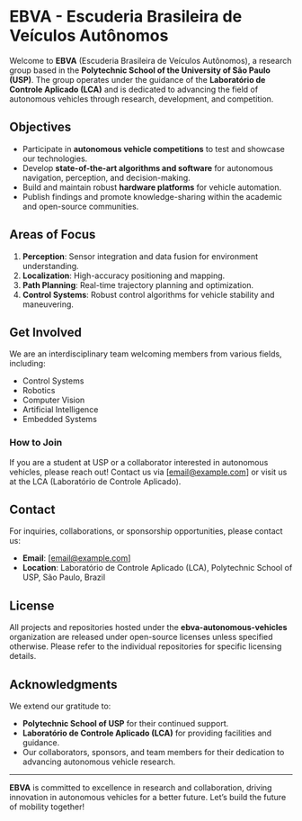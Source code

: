 # EBVA - Escuderia Brasileira de Veículos Autônomos

Welcome to **EBVA** (Escuderia Brasileira de Veículos Autônomos), a research group based in the **Polytechnic School of the University of São Paulo (USP)**. The group operates under the guidance of the **Laboratório de Controle Aplicado (LCA)** and is dedicated to advancing the field of autonomous vehicles through research, development, and competition.



## Objectives
- Participate in **autonomous vehicle competitions** to test and showcase our technologies.
- Develop **state-of-the-art algorithms and software** for autonomous navigation, perception, and decision-making.
- Build and maintain robust **hardware platforms** for vehicle automation.
- Publish findings and promote knowledge-sharing within the academic and open-source communities.

## Areas of Focus
1. **Perception**: Sensor integration and data fusion for environment understanding.
2. **Localization**: High-accuracy positioning and mapping.
3. **Path Planning**: Real-time trajectory planning and optimization.
4. **Control Systems**: Robust control algorithms for vehicle stability and maneuvering.




## Get Involved
We are an interdisciplinary team welcoming members from various fields, including:
- Control Systems
- Robotics
- Computer Vision
- Artificial Intelligence
- Embedded Systems

### How to Join
If you are a student at USP or a collaborator interested in autonomous vehicles, please reach out! Contact us via [email@example.com] or visit us at the LCA (Laboratório de Controle Aplicado).


## Contact
For inquiries, collaborations, or sponsorship opportunities, please contact us:
- **Email**: [email@example.com]
- **Location**: Laboratório de Controle Aplicado (LCA), Polytechnic School of USP, São Paulo, Brazil

## License
All projects and repositories hosted under the **ebva-autonomous-vehicles** organization are released under open-source licenses unless specified otherwise. Please refer to the individual repositories for specific licensing details.

## Acknowledgments
We extend our gratitude to:
- **Polytechnic School of USP** for their continued support.
- **Laboratório de Controle Aplicado (LCA)** for providing facilities and guidance.
- Our collaborators, sponsors, and team members for their dedication to advancing autonomous vehicle research.

---
**EBVA** is committed to excellence in research and collaboration, driving innovation in autonomous vehicles for a better future. Let’s build the future of mobility together!
